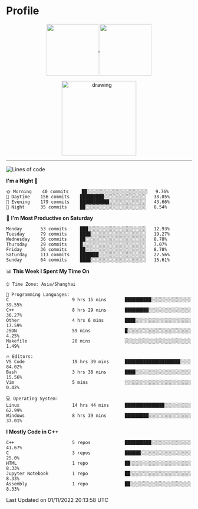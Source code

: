 # Profile

<p align="center">
  <a href="https://github.com/SourVoice">
    <img
      align="center"
      height="140em"
      src="https://github-readme-stats.vercel.app/api?username=SourVoice&show_icons=true&include_all_commits=true&count_private=true&theme=tokyonight"
    />
  </a>
  <a href="https://github.com/SourVoice">
    <img
      align="center"
      height="140em"
      src="https://github-readme-stats.vercel.app/api/top-langs/?username=SourVoice&show_icons=true&include_all_commits=true&count_private=true&layout=compact&theme=tokyonight"
    />
  </a>
</p>

<p align="center">
   <a href="https://github.com/SourVoice">
    <img
      align="center"
      height="202em"
      alt="drawing"
      src="https://activity-graph.herokuapp.com/graph?username=SourVoice&theme=react-dark"
    />
  </a>
</p>

---
<!--START_SECTION:waka-->
![Lines of code](https://img.shields.io/badge/From%20Hello%20World%20I%27ve%20Written-244%20Thousand%20lines%20of%20code-blue)

**I'm a Night 🦉** 

```text
🌞 Morning    40 commits     ██░░░░░░░░░░░░░░░░░░░░░░░   9.76% 
🌆 Daytime    156 commits    █████████░░░░░░░░░░░░░░░░   38.05% 
🌃 Evening    179 commits    ███████████░░░░░░░░░░░░░░   43.66% 
🌙 Night      35 commits     ██░░░░░░░░░░░░░░░░░░░░░░░   8.54%

```
📅 **I'm Most Productive on Saturday** 

```text
Monday       53 commits     ███░░░░░░░░░░░░░░░░░░░░░░   12.93% 
Tuesday      79 commits     ████░░░░░░░░░░░░░░░░░░░░░   19.27% 
Wednesday    36 commits     ██░░░░░░░░░░░░░░░░░░░░░░░   8.78% 
Thursday     29 commits     █░░░░░░░░░░░░░░░░░░░░░░░░   7.07% 
Friday       36 commits     ██░░░░░░░░░░░░░░░░░░░░░░░   8.78% 
Saturday     113 commits    ███████░░░░░░░░░░░░░░░░░░   27.56% 
Sunday       64 commits     ████░░░░░░░░░░░░░░░░░░░░░   15.61%

```


📊 **This Week I Spent My Time On** 

```text
⌚︎ Time Zone: Asia/Shanghai

💬 Programming Languages: 
C                        9 hrs 15 mins       ██████████░░░░░░░░░░░░░░░   39.55% 
C++                      8 hrs 29 mins       █████████░░░░░░░░░░░░░░░░   36.27% 
Other                    4 hrs 6 mins        ████░░░░░░░░░░░░░░░░░░░░░   17.59% 
JSON                     59 mins             █░░░░░░░░░░░░░░░░░░░░░░░░   4.25% 
Makefile                 20 mins             ░░░░░░░░░░░░░░░░░░░░░░░░░   1.49%

🔥 Editors: 
VS Code                  19 hrs 39 mins      █████████████████████░░░░   84.02% 
Bash                     3 hrs 38 mins       ████░░░░░░░░░░░░░░░░░░░░░   15.56% 
Vim                      5 mins              ░░░░░░░░░░░░░░░░░░░░░░░░░   0.42%

💻 Operating System: 
Linux                    14 hrs 44 mins      ███████████████░░░░░░░░░░   62.99% 
Windows                  8 hrs 39 mins       █████████░░░░░░░░░░░░░░░░   37.01%

```

**I Mostly Code in C++** 

```text
C++                      5 repos             ██████████░░░░░░░░░░░░░░░   41.67% 
C                        3 repos             ██████░░░░░░░░░░░░░░░░░░░   25.0% 
HTML                     1 repo              ██░░░░░░░░░░░░░░░░░░░░░░░   8.33% 
Jupyter Notebook         1 repo              ██░░░░░░░░░░░░░░░░░░░░░░░   8.33% 
Assembly                 1 repo              ██░░░░░░░░░░░░░░░░░░░░░░░   8.33%

```



 Last Updated on 01/11/2022 20:13:58 UTC
<!--END_SECTION:waka-->
